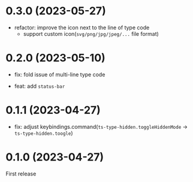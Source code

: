# 0.3.0 (2023-05-27)

- refactor: improve the icon next to the line of type code
  - support custom icon(`svg/png/jpg/jpeg/...` file format)

# 0.2.0 (2023-05-10)

- fix: fold issue of multi-line type code

- feat: add `status-bar`

# 0.1.1 (2023-04-27)

- fix: adjust keybindings.command(`ts-type-hidden.toggleHiddenMode` -> `ts-type-hidden.toogle`)

# 0.1.0 (2023-04-27)

First release
